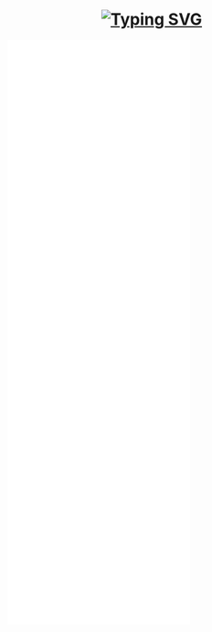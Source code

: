 <!-- 动态打字效果 -->
<h1 align="center">
  <a href="https://shirorikka.off.sd/">
    <img src="https://readme-typing-svg.demolab.com?font=Fira+Code&pause=1000&color=800080&width=520&lines=%E7%88%86%E8%A3%82%E5%90%A7%2C%E7%8E%B0%E5%AE%9E!%E7%B2%89%E7%A2%8E%E5%90%A7%2C%E7%B2%BE%E7%A5%9E!+Vanishment+This+World!" alt="Typing SVG" />
    </a>
</h1>
  
<img align="center" src="https://raw.githubusercontent.com/ShiroRikka/ShiroRikka/metrics-renders/github-metrics.svg" />
